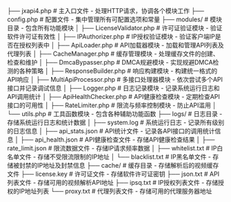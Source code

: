 ├── jxapi4.php              # 主入口文件 - 处理HTTP请求，协调各个模块工作
├── config.php              # 配置文件 - 集中管理所有可配置选项和常量
├── modules/                # 模块目录 - 包含所有功能模块
│   ├── LicenseValidator.php  # 许可证验证模块 - 验证软件许可证有效性
│   ├── IPAuthorizer.php      # IP授权验证模块 - 验证客户端IP是否在授权列表中
│   ├── ApiLoader.php         # API加载器模块 - 加载和管理API列表及代理列表
│   ├── CacheManager.php      # 缓存管理模块 - 处理缓存文件的创建、检查和维护
│   ├── DmcaBypasser.php      # DMCA规避模块 - 实现规避DMCA检测的各种策略
│   ├── ResponseBuilder.php   # 响应构建模块 - 构建统一格式的API响应
│   ├── MultiApiProcessor.php # 多接口处理器模块 - 依次尝试多个API接口并记录调试信息
│   ├── Logger.php            # 日志记录模块 - 记录系统运行日志和API调用统计
│   ├── ApiHealthChecker.php  # API健康检查模块 - 定期检查API接口的可用性
│   ├── RateLimiter.php       # 限流与频率控制模块 - 防止API滥用
│   └── utils.php             # 工具函数模块 - 包含各种辅助功能函数
├── logs/                   # 日志目录 - 存储系统运行日志和统计数据
│   ├── system.log          # 系统运行日志 - 记录所有级别的日志信息
│   ├── api_stats.json      # API统计文件 - 记录各API接口的调用统计信息
│   ├── api_health.json     # API健康检查文件 - 存储API健康检查结果
│   ├── rate_limit.json     # 限流数据文件 - 存储IP请求频率数据
│   ├── whitelist.txt       # IP白名单文件 - 存储不受限流限制的IP地址
│   └── blacklist.txt       # IP黑名单文件 - 存储被封禁的IP地址及封禁信息
├── cache/                  # 缓存目录 - 存储解析后的视频缓存文件
├── license.key             # 许可证文件 - 存储软件许可证密钥
├── json.txt                # API列表文件 - 存储可用的视频解析API地址
├── ipsq.txt                # IP授权列表文件 - 存储授权的IP地址列表
└── proxy.txt               # 代理列表文件 - 存储可用的代理服务器地址